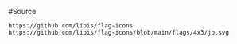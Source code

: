 #Source
```shell
https://github.com/lipis/flag-icons
https://github.com/lipis/flag-icons/blob/main/flags/4x3/jp.svg
```